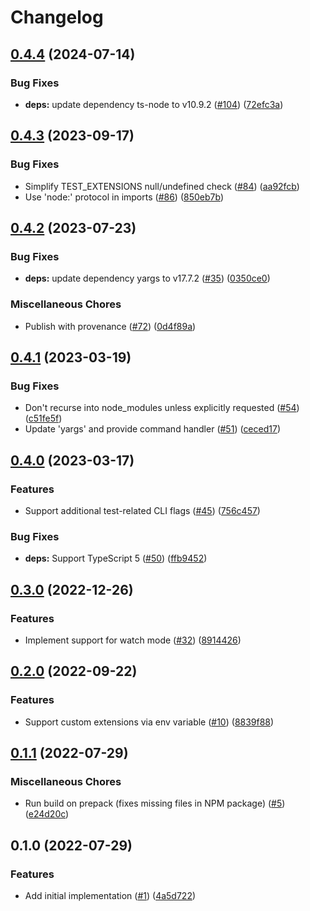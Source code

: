 # Changelog

## [0.4.4](https://github.com/meyfa/ts-node-test/compare/v0.4.3...v0.4.4) (2024-07-14)


### Bug Fixes

* **deps:** update dependency ts-node to v10.9.2 ([#104](https://github.com/meyfa/ts-node-test/issues/104)) ([72efc3a](https://github.com/meyfa/ts-node-test/commit/72efc3a39930a4eefa7eb039489f3d5f83f702e6))

## [0.4.3](https://github.com/meyfa/ts-node-test/compare/v0.4.2...v0.4.3) (2023-09-17)


### Bug Fixes

* Simplify TEST_EXTENSIONS null/undefined check ([#84](https://github.com/meyfa/ts-node-test/issues/84)) ([aa92fcb](https://github.com/meyfa/ts-node-test/commit/aa92fcb5f13ff3000fc2c53f4c2371defa1d9613))
* Use 'node:' protocol in imports ([#86](https://github.com/meyfa/ts-node-test/issues/86)) ([850eb7b](https://github.com/meyfa/ts-node-test/commit/850eb7b61c8d3f2b4b8fc74efb6253b7f5b76395))

## [0.4.2](https://github.com/meyfa/ts-node-test/compare/v0.4.1...v0.4.2) (2023-07-23)


### Bug Fixes

* **deps:** update dependency yargs to v17.7.2 ([#35](https://github.com/meyfa/ts-node-test/issues/35)) ([0350ce0](https://github.com/meyfa/ts-node-test/commit/0350ce07c5fea8d30c074e69ec2b9a28b6b65a9e))


### Miscellaneous Chores

* Publish with provenance ([#72](https://github.com/meyfa/ts-node-test/issues/72)) ([0d4f89a](https://github.com/meyfa/ts-node-test/commit/0d4f89aaa18dbb8094613851e37d3dd14b7e1d4f))

## [0.4.1](https://github.com/meyfa/ts-node-test/compare/v0.4.0...v0.4.1) (2023-03-19)


### Bug Fixes

* Don't recurse into node_modules unless explicitly requested ([#54](https://github.com/meyfa/ts-node-test/issues/54)) ([c51fe5f](https://github.com/meyfa/ts-node-test/commit/c51fe5faac21cc0ad55f2467d55fdef3cbe41f7f))
* Update 'yargs' and provide command handler ([#51](https://github.com/meyfa/ts-node-test/issues/51)) ([ceced17](https://github.com/meyfa/ts-node-test/commit/ceced17d9bec8bb1c9e7afe2ad3a7fc7dca88a1a))

## [0.4.0](https://github.com/meyfa/ts-node-test/compare/v0.3.0...v0.4.0) (2023-03-17)


### Features

* Support additional test-related CLI flags ([#45](https://github.com/meyfa/ts-node-test/issues/45)) ([756c457](https://github.com/meyfa/ts-node-test/commit/756c457abe76125d2f44da7e9aace7ec59fc5d11))


### Bug Fixes

* **deps:** Support TypeScript 5 ([#50](https://github.com/meyfa/ts-node-test/issues/50)) ([ffb9452](https://github.com/meyfa/ts-node-test/commit/ffb945232a2bacf427528943327f81b0e43f0ff9))

## [0.3.0](https://github.com/meyfa/ts-node-test/compare/v0.2.0...v0.3.0) (2022-12-26)


### Features

* Implement support for watch mode ([#32](https://github.com/meyfa/ts-node-test/issues/32)) ([8914426](https://github.com/meyfa/ts-node-test/commit/89144264f15509c044135298ca8ea28ee3bad185))

## [0.2.0](https://github.com/meyfa/ts-node-test/compare/v0.1.1...v0.2.0) (2022-09-22)


### Features

* Support custom extensions via env variable ([#10](https://github.com/meyfa/ts-node-test/issues/10)) ([8839f88](https://github.com/meyfa/ts-node-test/commit/8839f88b1b24edb40f2c106527472d10dd2024f2))

## [0.1.1](https://github.com/meyfa/ts-node-test/compare/v0.1.0...v0.1.1) (2022-07-29)


### Miscellaneous Chores

* Run build on prepack (fixes missing files in NPM package) ([#5](https://github.com/meyfa/ts-node-test/issues/5)) ([e24d20c](https://github.com/meyfa/ts-node-test/commit/e24d20c9325009b71788436e2cd71e6c0e9559d6))

## 0.1.0 (2022-07-29)


### Features

* Add initial implementation ([#1](https://github.com/meyfa/ts-node-test/issues/1)) ([4a5d722](https://github.com/meyfa/ts-node-test/commit/4a5d722fe21819cdc65e3aaf0bf7afac66010a39))
